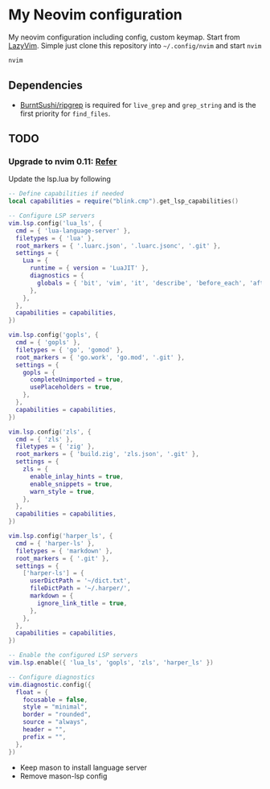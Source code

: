 # My Neovim configuration

My neovim configuration including config, custom keymap. Start from [LazyVim](https://github.com/LazyVim/LazyVim).
Simple just clone this repository into `~/.config/nvim` and start `nvim`

```bash
nvim
```

## Dependencies

- [BurntSushi/ripgrep](https://github.com/BurntSushi/ripgrep) is required for
  `live_grep` and `grep_string` and is the first priority for `find_files`.

## TODO

### Upgrade to nvim 0.11: [Refer](https://chatgpt.com/share/683e8228-eddc-800a-8287-f330ea92eddc)

Update the lsp.lua by following

```lua
-- Define capabilities if needed
local capabilities = require("blink.cmp").get_lsp_capabilities()

-- Configure LSP servers
vim.lsp.config('lua_ls', {
  cmd = { 'lua-language-server' },
  filetypes = { 'lua' },
  root_markers = { '.luarc.json', '.luarc.jsonc', '.git' },
  settings = {
    Lua = {
      runtime = { version = 'LuaJIT' },
      diagnostics = {
        globals = { 'bit', 'vim', 'it', 'describe', 'before_each', 'after_each' },
      },
    },
  },
  capabilities = capabilities,
})

vim.lsp.config('gopls', {
  cmd = { 'gopls' },
  filetypes = { 'go', 'gomod' },
  root_markers = { 'go.work', 'go.mod', '.git' },
  settings = {
    gopls = {
      completeUnimported = true,
      usePlaceholders = true,
    },
  },
  capabilities = capabilities,
})

vim.lsp.config('zls', {
  cmd = { 'zls' },
  filetypes = { 'zig' },
  root_markers = { 'build.zig', 'zls.json', '.git' },
  settings = {
    zls = {
      enable_inlay_hints = true,
      enable_snippets = true,
      warn_style = true,
    },
  },
  capabilities = capabilities,
})

vim.lsp.config('harper_ls', {
  cmd = { 'harper-ls' },
  filetypes = { 'markdown' },
  root_markers = { '.git' },
  settings = {
    ['harper-ls'] = {
      userDictPath = '~/dict.txt',
      fileDictPath = '~/.harper/',
      markdown = {
        ignore_link_title = true,
      },
    },
  },
  capabilities = capabilities,
})

-- Enable the configured LSP servers
vim.lsp.enable({ 'lua_ls', 'gopls', 'zls', 'harper_ls' })

-- Configure diagnostics
vim.diagnostic.config({
  float = {
    focusable = false,
    style = "minimal",
    border = "rounded",
    source = "always",
    header = "",
    prefix = "",
  },
})

```

- Keep mason to install language server
- Remove mason-lsp config
